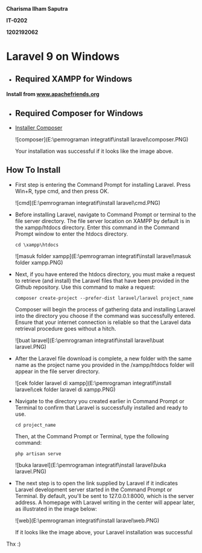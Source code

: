 **Charisma Ilham Saputra**

**IT-0202**

**1202192062**

# 					**Laravel 9 on Windows** 

- ## Required XAMPP for Windows

#### Install from www.apachefriends.org

- ## **Required Composer for Windows**


- [Installer Composer](https://getcomposer.org/Composer-Setup.exe)

   ![composer](E:\pemrograman integratif\install laravel\composer.PNG)

   Your installation was successful if it looks like the image above.

## How To Install
- First step is entering the Command Prompt for installing Laravel. Press Win+R, type cmd, and then press OK.
  
  ![cmd](E:\pemrograman integratif\install laravel\cmd.PNG)
  
- Before installing Laravel, navigate to Command Prompt or terminal to the file server directory. The file server location on XAMPP by default is in the xampp/htdocs directory. Enter this command in the Command Prompt window to enter the htdocs directory.
    ```
    cd \xampp\htdocs 
    ```
    ![masuk folder xampp](E:\pemrograman integratif\install laravel\masuk folder xampp.PNG)
    
- Next, if you have entered the htdocs directory, you must make a request to retrieve (and install) the Laravel files that have been provided in the Github repository. Use this command to make a request:
    ```
    composer create-project --prefer-dist laravel/laravel project_name 
    ```
    Composer will begin the process of gathering data and installing Laravel into the directory you choose if the command was successfully entered. Ensure that your internet connection is reliable so that the Laravel data retrieval procedure goes without a hitch.
    
    ![buat laravel](E:\pemrograman integratif\install laravel\buat laravel.PNG)
    
- After the Laravel file download is complete, a new folder with the same name as the project name you provided in the /xampp/htdocs folder will appear in the file server directory.
  
  ![cek folder laravel di xampp](E:\pemrograman integratif\install laravel\cek folder laravel di xampp.PNG)
  
- Navigate to the directory you created earlier in Command Prompt or Terminal to confirm that Laravel is successfully installed and ready to use.
    ```
    cd project_name
    ```
    Then, at the Command Prompt or Terminal, type the following command:
    ```
    php artisan serve
    ```
    ![buka laravel](E:\pemrograman integratif\install laravel\buka laravel.PNG)
    
- The next step is to open the link supplied by Laravel if it indicates Laravel development server started in the Command Prompt or Terminal. By default, you'll be sent to 127.0.0.1:8000, which is the server address. A homepage with Laravel writing in the center will appear later, as illustrated in the image below:
  
  ![web](E:\pemrograman integratif\install laravel\web.PNG)
  
  If it looks like the image above, your Laravel installation was successful

Thx :)
